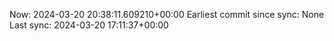 Now: 2024-03-20 20:38:11.609210+00:00 Earliest commit since sync: None Last sync: 2024-03-20 17:11:37+00:00
